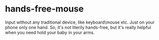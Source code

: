 # hands-free-mouse
Input without any traditional device, like keyboard\mouse etc. Just on your phone only one hand. So, it's not literily hands-free, but it's really helpful when you need hold your baby in your arms.
